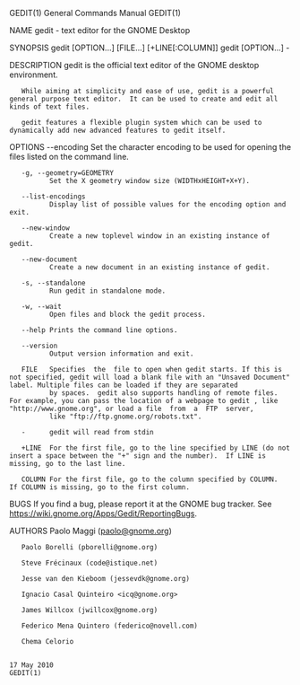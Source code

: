 GEDIT(1)                                                                                 General Commands Manual                                                                                 GEDIT(1)

NAME
       gedit - text editor for the GNOME Desktop

SYNOPSIS
       gedit [OPTION...] [FILE...] [+LINE[:COLUMN]]
       gedit [OPTION...] -

DESCRIPTION
       gedit is the official text editor of the GNOME desktop environment.

       While aiming at simplicity and ease of use, gedit is a powerful general purpose text editor.  It can be used to create and edit all kinds of text files.

       gedit features a flexible plugin system which can be used to dynamically add new advanced features to gedit itself.

OPTIONS
       --encoding
              Set the character encoding to be used for opening the files listed on the command line.

       -g, --geometry=GEOMETRY
              Set the X geometry window size (WIDTHxHEIGHT+X+Y).

       --list-encodings
              Display list of possible values for the encoding option and exit.

       --new-window
              Create a new toplevel window in an existing instance of gedit.

       --new-document
              Create a new document in an existing instance of gedit.

       -s, --standalone
              Run gedit in standalone mode.

       -w, --wait
              Open files and block the gedit process.

       --help Prints the command line options.

       --version
              Output version information and exit.

       FILE   Specifies  the  file to open when gedit starts. If this is not specified, gedit will load a blank file with an "Unsaved Document" label. Multiple files can be loaded if they are separated
              by spaces.  gedit also supports handling of remote files. For example, you can pass the location of a webpage to gedit , like "http://www.gnome.org", or load a file  from  a  FTP  server,
              like "ftp://ftp.gnome.org/robots.txt".

       -      gedit will read from stdin

       +LINE  For the first file, go to the line specified by LINE (do not insert a space between the "+" sign and the number).  If LINE is missing, go to the last line.

       COLUMN For the first file, go to the column specified by COLUMN.  If COLUMN is missing, go to the first column.

BUGS
       If you find a bug, please report it at the GNOME bug tracker. See https://wiki.gnome.org/Apps/Gedit/ReportingBugs.

AUTHORS
       Paolo Maggi (paolo@gnome.org)

       Paolo Borelli (pborelli@gnome.org)

       Steve Frécinaux (code@istique.net)

       Jesse van den Kieboom (jessevdk@gnome.org)

       Ignacio Casal Quinteiro <icq@gnome.org>

       James Willcox (jwillcox@gnome.org)

       Federico Mena Quintero (federico@novell.com)

       Chema Celorio

                                                                                               17 May 2010                                                                                       GEDIT(1)
